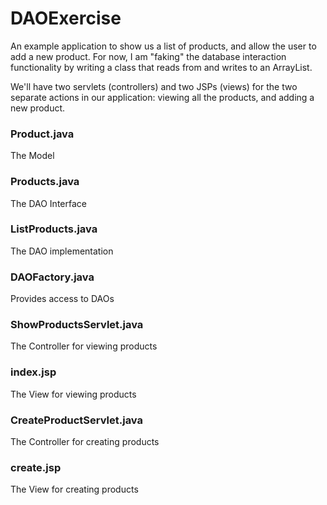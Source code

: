 # DAOExercise
An example application to show us a list of products, and allow the user to add a new product. For now, I am "faking" the database interaction functionality by writing a class that reads from and writes to an ArrayList.

We'll have two servlets (controllers) and two JSPs (views) for the two separate actions in our application: viewing all the products, and adding a new product.

### Product.java
The Model

### Products.java
The DAO Interface

### ListProducts.java
The DAO implementation

### DAOFactory.java
Provides access to DAOs

### ShowProductsServlet.java
The Controller for viewing products

### index.jsp
The View for viewing products

### CreateProductServlet.java
The Controller for creating products

### create.jsp
The View for creating products
